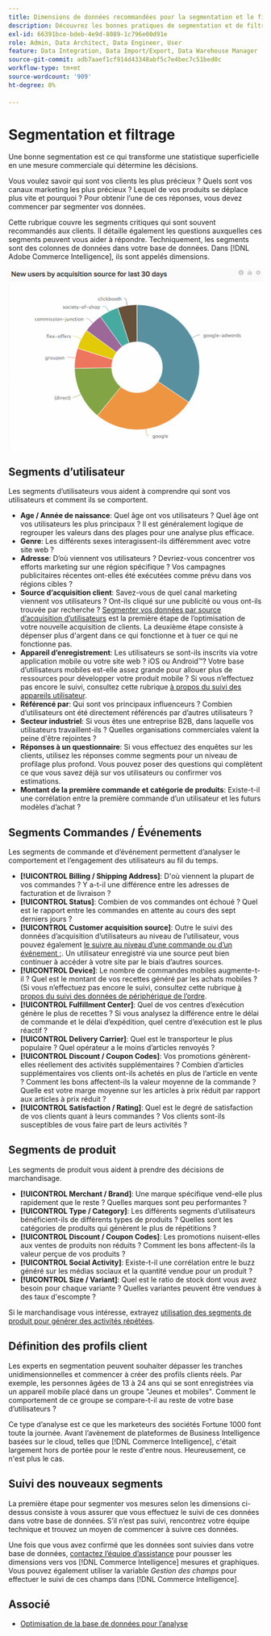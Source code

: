 ```yaml
---
title: Dimensions de données recommandées pour la segmentation et le filtrage
description: Découvrez les bonnes pratiques de segmentation et de filtrage.
exl-id: 66391bce-bdeb-4e9d-8089-1c796e00d91e
role: Admin, Data Architect, Data Engineer, User
feature: Data Integration, Data Import/Export, Data Warehouse Manager
source-git-commit: adb7aaef1cf914d43348abf5c7e4bec7c51bed0c
workflow-type: tm+mt
source-wordcount: '909'
ht-degree: 0%

---
```


# Segmentation et filtrage

Une bonne segmentation est ce qui transforme une statistique superficielle en une mesure commerciale qui détermine les décisions.

Vous voulez savoir qui sont vos clients les plus précieux ? Quels sont vos canaux marketing les plus précieux ? Lequel de vos produits se déplace plus vite et pourquoi ? Pour obtenir l’une de ces réponses, vous devez commencer par segmenter vos données.

Cette rubrique couvre les segments critiques qui sont souvent recommandés aux clients. Il détaille également les questions auxquelles ces segments peuvent vous aider à répondre. Techniquement, les segments sont des colonnes de données dans votre base de données. Dans [!DNL Adobe Commerce Intelligence], ils sont appelés dimensions.

![](../../mbi/assets/mbi-critical-segments.png)


## Segments d’utilisateur

Les segments d’utilisateurs vous aident à comprendre qui sont vos utilisateurs et comment ils se comportent.

* **Age / Année de naissance**: Quel âge ont vos utilisateurs ? Quel âge ont vos utilisateurs les plus principaux ? Il est généralement logique de regrouper les valeurs dans des plages pour une analyse plus efficace.
* **Genre**: Les différents sexes interagissent-ils différemment avec votre site web ?
* **Adresse**: D’où viennent vos utilisateurs ? Devriez-vous concentrer vos efforts marketing sur une région spécifique ? Vos campagnes publicitaires récentes ont-elles été exécutées comme prévu dans vos régions cibles ?
* **Source d’acquisition client**\: Savez-vous de quel canal marketing viennent vos utilisateurs ? Ont-ils cliqué sur une publicité ou vous ont-ils trouvée par recherche ? [Segmenter vos données par source d’acquisition d’utilisateurs](../data-analyst/analysis/google-track-user-acq.md) est la première étape de l’optimisation de votre nouvelle acquisition de clients. La deuxième étape consiste à dépenser plus d&#39;argent dans ce qui fonctionne et à tuer ce qui ne fonctionne pas.
* **Appareil d’enregistrement**: Les utilisateurs se sont-ils inscrits via votre application mobile ou votre site web ? iOS ou Android™? Votre base d’utilisateurs mobiles est-elle assez grande pour allouer plus de ressources pour développer votre produit mobile ? Si vous n’effectuez pas encore le suivi, consultez cette rubrique [à propos du suivi des appareils utilisateur](../data-analyst/analysis/track-usr-dev-browser.md).
* **Référencé par**: Qui sont vos principaux influenceurs ? Combien d’utilisateurs ont été directement référencés par d’autres utilisateurs ?
* **Secteur industriel**: Si vous êtes une entreprise B2B, dans laquelle vos utilisateurs travaillent-ils ? Quelles organisations commerciales valent la peine d&#39;être rejointes ?
* **Réponses à un questionnaire**: Si vous effectuez des enquêtes sur les clients, utilisez les réponses comme segments pour un niveau de profilage plus profond. Vous pouvez poser des questions qui complètent ce que vous savez déjà sur vos utilisateurs ou confirmer vos estimations.
* **Montant de la première commande et catégorie de produits**: Existe-t-il une corrélation entre la première commande d’un utilisateur et les futurs modèles d’achat ?

## Segments Commandes / Événements

Les segments de commande et d’événement permettent d’analyser le comportement et l’engagement des utilisateurs au fil du temps.

* **[!UICONTROL Billing / Shipping Address]**: D&#39;où viennent la plupart de vos commandes ? Y a-t-il une différence entre les adresses de facturation et de livraison ?
* **[!UICONTROL Status]**: Combien de vos commandes ont échoué ? Quel est le rapport entre les commandes en attente au cours des sept derniers jours ?
* **[!UICONTROL Customer acquisition source]**: Outre le suivi des données d’acquisition d’utilisateurs au niveau de l’utilisateur, vous pouvez également [le suivre au niveau d’une commande ou d’un événement ;](../data-analyst/analysis/google-track-user-acq.md). Un utilisateur enregistré via une source peut bien continuer à accéder à votre site par le biais d’autres sources.
* **[!UICONTROL Device]**: Le nombre de commandes mobiles augmente-t-il ? Quel est le montant de vos recettes généré par les achats mobiles ? (Si vous n’effectuez pas encore le suivi, consultez cette rubrique [à propos du suivi des données de périphérique de l’ordre](../data-analyst/analysis/track-usr-dev-browser.md).
* **[!UICONTROL Fulfillment Center]**: Quel de vos centres d’exécution génère le plus de recettes ? Si vous analysez la différence entre le délai de commande et le délai d’expédition, quel centre d’exécution est le plus réactif ?
* **[!UICONTROL Delivery Carrier]**: Quel est le transporteur le plus populaire ? Quel opérateur a le moins d’articles renvoyés ?
* **[!UICONTROL Discount / Coupon Codes]**: Vos promotions génèrent-elles réellement des activités supplémentaires ? Combien d’articles supplémentaires vos clients ont-ils achetés en plus de l’article en vente ? Comment les bons affectent-ils la valeur moyenne de la commande ? Quelle est votre marge moyenne sur les articles à prix réduit par rapport aux articles à prix réduit ?
* **[!UICONTROL Satisfaction / Rating]**: Quel est le degré de satisfaction de vos clients quant à leurs commandes ? Vos clients sont-ils susceptibles de vous faire part de leurs activités ?

## Segments de produit

Les segments de produit vous aident à prendre des décisions de marchandisage.

* **[!UICONTROL Merchant / Brand]**: Une marque spécifique vend-elle plus rapidement que le reste ? Quelles marques sont peu performantes ?
* **[!UICONTROL Type / Category]**: Les différents segments d’utilisateurs bénéficient-ils de différents types de produits ? Quelles sont les catégories de produits qui génèrent le plus de répétitions ?
* **[!UICONTROL Discount / Coupon Codes]**: Les promotions nuisent-elles aux ventes de produits non réduits ? Comment les bons affectent-ils la valeur perçue de vos produits ?
* **[!UICONTROL Social Activity]**: Existe-t-il une corrélation entre le buzz généré sur les médias sociaux et la quantité vendue pour un produit ?
* **[!UICONTROL Size / Variant]**: Quel est le ratio de stock dont vous avez besoin pour chaque variante ? Quelles variantes peuvent être vendues à des taux d&#39;escompte ?

Si le marchandisage vous intéresse, extrayez [utilisation des segments de produit pour générer des activités répétées](../data-analyst/analysis/most-value-source-channel.md).

## Définition des profils client

Les experts en segmentation peuvent souhaiter dépasser les tranches unidimensionnelles et commencer à créer des profils clients réels. Par exemple, les personnes âgées de 13 à 24 ans qui se sont enregistrées via un appareil mobile placé dans un groupe &quot;Jeunes et mobiles&quot;. Comment le comportement de ce groupe se compare-t-il au reste de votre base d’utilisateurs ?

Ce type d’analyse est ce que les marketeurs des sociétés Fortune 1000 font toute la journée. Avant l’avènement de plateformes de Business Intelligence basées sur le cloud, telles que [!DNL Commerce Intelligence], c&#39;était largement hors de portée pour le reste d&#39;entre nous. Heureusement, ce n&#39;est plus le cas.

## Suivi des nouveaux segments

La première étape pour segmenter vos mesures selon les dimensions ci-dessus consiste à vous assurer que vous effectuez le suivi de ces données dans votre base de données. S’il n’est pas suivi, rencontrez votre équipe technique et trouvez un moyen de commencer à suivre ces données.

Une fois que vous avez confirmé que les données sont suivies dans votre base de données, [contactez l’équipe d’assistance](https://experienceleague.adobe.com/docs/commerce-knowledge-base/kb/troubleshooting/miscellaneous/mbi-service-policies.html) pour pousser les dimensions vers vos [!DNL Commerce Intelligence] mesures et graphiques. Vous pouvez également utiliser la variable *Gestion des champs* pour effectuer le suivi de ces champs dans [!DNL Commerce Intelligence].

## Associé

* [Optimisation de la base de données pour l’analyse](../best-practices/opt-db-analysis.md)
